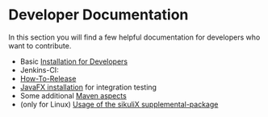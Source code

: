 # Developer Documentation

In this section you will find a few helpful documentation for developers who want to contribute.
 
 * Basic [Installation for Developers](installation-developers.md)
 * Jenkins-CI: 
 * [How-To-Release](how-to-release.md)
 * [JavaFX installation](java_fx_installation.md) for integration testing
 * Some additional [Maven aspects](maven-aspects.md)
 * (only for Linux) [Usage of the sikuliX supplemental-package](ubuntu-native-libs/ubuntu-how-to-use-supplemental-pack.md)
